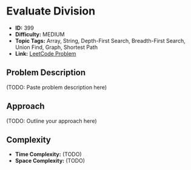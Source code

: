 # Evaluate Division

- **ID:** 399
- **Difficulty:** MEDIUM
- **Topic Tags:** Array, String, Depth-First Search, Breadth-First Search, Union Find, Graph, Shortest Path
- **Link:** [LeetCode Problem](https://leetcode.com/problems/evaluate-division/description/)

## Problem Description

(TODO: Paste problem description here)

## Approach

(TODO: Outline your approach here)

## Complexity

- **Time Complexity:** (TODO)
- **Space Complexity:** (TODO)
